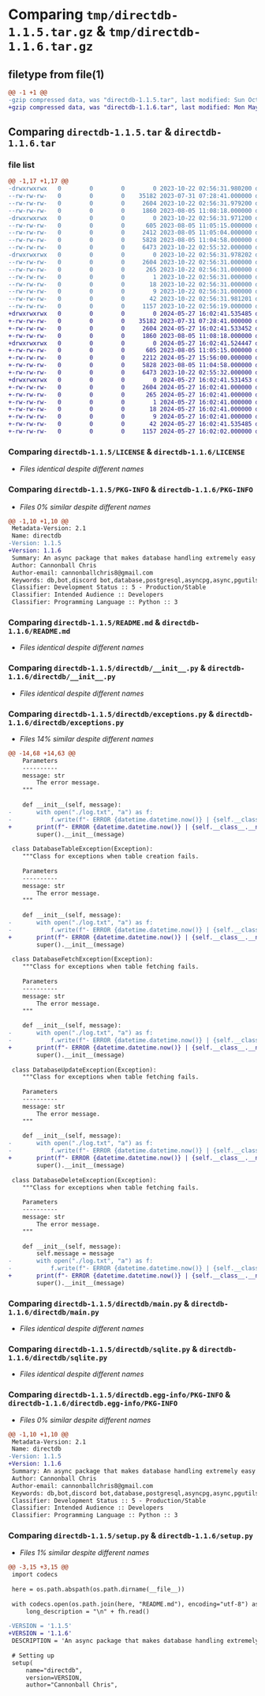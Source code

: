 # Comparing `tmp/directdb-1.1.5.tar.gz` & `tmp/directdb-1.1.6.tar.gz`

## filetype from file(1)

```diff
@@ -1 +1 @@
-gzip compressed data, was "directdb-1.1.5.tar", last modified: Sun Oct 22 02:56:31 2023, max compression
+gzip compressed data, was "directdb-1.1.6.tar", last modified: Mon May 27 16:02:41 2024, max compression
```

## Comparing `directdb-1.1.5.tar` & `directdb-1.1.6.tar`

### file list

```diff
@@ -1,17 +1,17 @@
-drwxrwxrwx   0        0        0        0 2023-10-22 02:56:31.980200 directdb-1.1.5/
--rw-rw-rw-   0        0        0    35182 2023-07-31 07:28:41.000000 directdb-1.1.5/LICENSE
--rw-rw-rw-   0        0        0     2604 2023-10-22 02:56:31.979200 directdb-1.1.5/PKG-INFO
--rw-rw-rw-   0        0        0     1860 2023-08-05 11:08:18.000000 directdb-1.1.5/README.md
-drwxrwxrwx   0        0        0        0 2023-10-22 02:56:31.971200 directdb-1.1.5/directdb/
--rw-rw-rw-   0        0        0      605 2023-08-05 11:05:15.000000 directdb-1.1.5/directdb/__init__.py
--rw-rw-rw-   0        0        0     2412 2023-08-05 11:05:04.000000 directdb-1.1.5/directdb/exceptions.py
--rw-rw-rw-   0        0        0     5828 2023-08-05 11:04:58.000000 directdb-1.1.5/directdb/main.py
--rw-rw-rw-   0        0        0     6473 2023-10-22 02:55:32.000000 directdb-1.1.5/directdb/sqlite.py
-drwxrwxrwx   0        0        0        0 2023-10-22 02:56:31.978202 directdb-1.1.5/directdb.egg-info/
--rw-rw-rw-   0        0        0     2604 2023-10-22 02:56:31.000000 directdb-1.1.5/directdb.egg-info/PKG-INFO
--rw-rw-rw-   0        0        0      265 2023-10-22 02:56:31.000000 directdb-1.1.5/directdb.egg-info/SOURCES.txt
--rw-rw-rw-   0        0        0        1 2023-10-22 02:56:31.000000 directdb-1.1.5/directdb.egg-info/dependency_links.txt
--rw-rw-rw-   0        0        0       18 2023-10-22 02:56:31.000000 directdb-1.1.5/directdb.egg-info/requires.txt
--rw-rw-rw-   0        0        0        9 2023-10-22 02:56:31.000000 directdb-1.1.5/directdb.egg-info/top_level.txt
--rw-rw-rw-   0        0        0       42 2023-10-22 02:56:31.981201 directdb-1.1.5/setup.cfg
--rw-rw-rw-   0        0        0     1157 2023-10-22 02:56:19.000000 directdb-1.1.5/setup.py
+drwxrwxrwx   0        0        0        0 2024-05-27 16:02:41.535485 directdb-1.1.6/
+-rw-rw-rw-   0        0        0    35182 2023-07-31 07:28:41.000000 directdb-1.1.6/LICENSE
+-rw-rw-rw-   0        0        0     2604 2024-05-27 16:02:41.533452 directdb-1.1.6/PKG-INFO
+-rw-rw-rw-   0        0        0     1860 2023-08-05 11:08:18.000000 directdb-1.1.6/README.md
+drwxrwxrwx   0        0        0        0 2024-05-27 16:02:41.524447 directdb-1.1.6/directdb/
+-rw-rw-rw-   0        0        0      605 2023-08-05 11:05:15.000000 directdb-1.1.6/directdb/__init__.py
+-rw-rw-rw-   0        0        0     2212 2024-05-27 15:56:00.000000 directdb-1.1.6/directdb/exceptions.py
+-rw-rw-rw-   0        0        0     5828 2023-08-05 11:04:58.000000 directdb-1.1.6/directdb/main.py
+-rw-rw-rw-   0        0        0     6473 2023-10-22 02:55:32.000000 directdb-1.1.6/directdb/sqlite.py
+drwxrwxrwx   0        0        0        0 2024-05-27 16:02:41.531453 directdb-1.1.6/directdb.egg-info/
+-rw-rw-rw-   0        0        0     2604 2024-05-27 16:02:41.000000 directdb-1.1.6/directdb.egg-info/PKG-INFO
+-rw-rw-rw-   0        0        0      265 2024-05-27 16:02:41.000000 directdb-1.1.6/directdb.egg-info/SOURCES.txt
+-rw-rw-rw-   0        0        0        1 2024-05-27 16:02:41.000000 directdb-1.1.6/directdb.egg-info/dependency_links.txt
+-rw-rw-rw-   0        0        0       18 2024-05-27 16:02:41.000000 directdb-1.1.6/directdb.egg-info/requires.txt
+-rw-rw-rw-   0        0        0        9 2024-05-27 16:02:41.000000 directdb-1.1.6/directdb.egg-info/top_level.txt
+-rw-rw-rw-   0        0        0       42 2024-05-27 16:02:41.535485 directdb-1.1.6/setup.cfg
+-rw-rw-rw-   0        0        0     1157 2024-05-27 16:02:02.000000 directdb-1.1.6/setup.py
```

### Comparing `directdb-1.1.5/LICENSE` & `directdb-1.1.6/LICENSE`

 * *Files identical despite different names*

### Comparing `directdb-1.1.5/PKG-INFO` & `directdb-1.1.6/PKG-INFO`

 * *Files 0% similar despite different names*

```diff
@@ -1,10 +1,10 @@
 Metadata-Version: 2.1
 Name: directdb
-Version: 1.1.5
+Version: 1.1.6
 Summary: An async package that makes database handling extremely easy!
 Author: Cannonball Chris
 Author-email: cannonballchris8@gmail.com
 Keywords: db,bot,discord bot,database,postgresql,asyncpg,async,pgutils,nosql,sqlite,aiosqlite,discord.py
 Classifier: Development Status :: 5 - Production/Stable
 Classifier: Intended Audience :: Developers
 Classifier: Programming Language :: Python :: 3
```

### Comparing `directdb-1.1.5/README.md` & `directdb-1.1.6/README.md`

 * *Files identical despite different names*

### Comparing `directdb-1.1.5/directdb/__init__.py` & `directdb-1.1.6/directdb/__init__.py`

 * *Files identical despite different names*

### Comparing `directdb-1.1.5/directdb/exceptions.py` & `directdb-1.1.6/directdb/exceptions.py`

 * *Files 14% similar despite different names*

```diff
@@ -14,68 +14,63 @@
 	Parameters
 	----------
 	message: str
 		The error message.
 	"""
 
 	def __init__(self, message):
-		with open("./log.txt", "a") as f:
-			f.write(f"- ERROR {datetime.datetime.now()} | {self.__class__.__name__} | {message} \n")
+		print(f"- ERROR {datetime.datetime.now()} | {self.__class__.__name__} | {message} \n")
 		super().__init__(message)
 
 class DatabaseTableException(Exception):
 	"""Class for exceptions when table creation fails.
 	
 	Parameters
 	----------
 	message: str
 		The error message.
 	"""
 
 	def __init__(self, message):
-		with open("./log.txt", "a") as f:
-			f.write(f"- ERROR {datetime.datetime.now()} | {self.__class__.__name__} | {message} \n")
+		print(f"- ERROR {datetime.datetime.now()} | {self.__class__.__name__} | {message} \n")
 		super().__init__(message)
 
 class DatabaseFetchException(Exception):
 	"""Class for exceptions when table fetching fails.
 	
 	Parameters
 	----------
 	message: str
 		The error message.
 	"""
 
 	def __init__(self, message):
-		with open("./log.txt", "a") as f:
-			f.write(f"- ERROR {datetime.datetime.now()} | {self.__class__.__name__} | {message} \n")
+		print(f"- ERROR {datetime.datetime.now()} | {self.__class__.__name__} | {message} \n")
 		super().__init__(message)
 
 class DatabaseUpdateException(Exception):
 	"""Class for exceptions when table fetching fails.
 	
 	Parameters
 	----------
 	message: str
 		The error message.
 	"""
 
 	def __init__(self, message):
-		with open("./log.txt", "a") as f:
-			f.write(f"- ERROR {datetime.datetime.now()} | {self.__class__.__name__} | {message} \n")
+		print(f"- ERROR {datetime.datetime.now()} | {self.__class__.__name__} | {message} \n")
 		super().__init__(message)
 
 class DatabaseDeleteException(Exception):
 	"""Class for exceptions when table fetching fails.
 	
 	Parameters
 	----------
 	message: str
 		The error message.
 	"""
 
 	def __init__(self, message):
 		self.message = message
-		with open("./log.txt", "a") as f:
-			f.write(f"- ERROR {datetime.datetime.now()} | {self.__class__.__name__} | {message} \n")
+		print(f"- ERROR {datetime.datetime.now()} | {self.__class__.__name__} | {message} \n")
 		super().__init__(message)
```

### Comparing `directdb-1.1.5/directdb/main.py` & `directdb-1.1.6/directdb/main.py`

 * *Files identical despite different names*

### Comparing `directdb-1.1.5/directdb/sqlite.py` & `directdb-1.1.6/directdb/sqlite.py`

 * *Files identical despite different names*

### Comparing `directdb-1.1.5/directdb.egg-info/PKG-INFO` & `directdb-1.1.6/directdb.egg-info/PKG-INFO`

 * *Files 0% similar despite different names*

```diff
@@ -1,10 +1,10 @@
 Metadata-Version: 2.1
 Name: directdb
-Version: 1.1.5
+Version: 1.1.6
 Summary: An async package that makes database handling extremely easy!
 Author: Cannonball Chris
 Author-email: cannonballchris8@gmail.com
 Keywords: db,bot,discord bot,database,postgresql,asyncpg,async,pgutils,nosql,sqlite,aiosqlite,discord.py
 Classifier: Development Status :: 5 - Production/Stable
 Classifier: Intended Audience :: Developers
 Classifier: Programming Language :: Python :: 3
```

### Comparing `directdb-1.1.5/setup.py` & `directdb-1.1.6/setup.py`

 * *Files 1% similar despite different names*

```diff
@@ -3,15 +3,15 @@
 import codecs
 
 here = os.path.abspath(os.path.dirname(__file__))
 
 with codecs.open(os.path.join(here, "README.md"), encoding="utf-8") as fh:
     long_description = "\n" + fh.read()
 
-VERSION = '1.1.5'
+VERSION = '1.1.6'
 DESCRIPTION = 'An async package that makes database handling extremely easy!'
 
 # Setting up
 setup(
     name="directdb",
     version=VERSION,
     author="Cannonball Chris",
```

